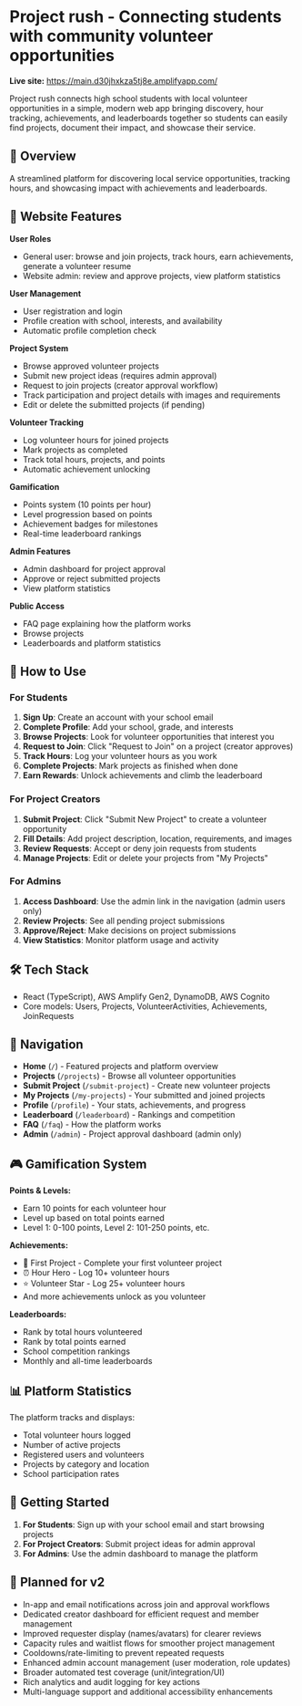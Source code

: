 # Project rush - Connecting students with community volunteer opportunities
**Live site:** https://main.d30jhxkza5tj8e.amplifyapp.com/

Project rush connects high school students with local volunteer opportunities in a simple, modern web app bringing discovery, hour tracking, achievements, and leaderboards together so students can easily find projects, document their impact, and showcase their service.

## 🌟 Overview

A streamlined platform for discovering local service opportunities, tracking hours, and showcasing impact with achievements and leaderboards.

## 🚀 Website Features

**User Roles**
- General user: browse and join projects, track hours, earn achievements, generate a volunteer resume
- Website admin: review and approve projects, view platform statistics

**User Management**
- User registration and login
- Profile creation with school, interests, and availability
- Automatic profile completion check

**Project System**
- Browse approved volunteer projects
- Submit new project ideas (requires admin approval)
- Request to join projects (creator approval workflow)
- Track participation and project details with images and requirements
- Edit or delete the submitted projects (if pending)

**Volunteer Tracking**
- Log volunteer hours for joined projects
- Mark projects as completed
- Track total hours, projects, and points
- Automatic achievement unlocking

**Gamification**
- Points system (10 points per hour)
- Level progression based on points
- Achievement badges for milestones
- Real-time leaderboard rankings

**Admin Features**
- Admin dashboard for project approval
- Approve or reject submitted projects
- View platform statistics


**Public Access**
- FAQ page explaining how the platform works
- Browse projects
- Leaderboards and platform statistics


## 📱 How to Use

### For Students

1. **Sign Up**: Create an account with your school email
2. **Complete Profile**: Add your school, grade, and interests
3. **Browse Projects**: Look for volunteer opportunities that interest you
4. **Request to Join**: Click "Request to Join" on a project (creator approves)
5. **Track Hours**: Log your volunteer hours as you work
6. **Complete Projects**: Mark projects as finished when done
7. **Earn Rewards**: Unlock achievements and climb the leaderboard

### For Project Creators

1. **Submit Project**: Click "Submit New Project" to create a volunteer opportunity
2. **Fill Details**: Add project description, location, requirements, and images
3. **Review Requests**: Accept or deny join requests from students
4. **Manage Projects**: Edit or delete your projects from "My Projects"

### For Admins

1. **Access Dashboard**: Use the admin link in the navigation (admin users only)
2. **Review Projects**: See all pending project submissions
3. **Approve/Reject**: Make decisions on project submissions
4. **View Statistics**: Monitor platform usage and activity

## 🛠️ Tech Stack

- React (TypeScript), AWS Amplify Gen2, DynamoDB, AWS Cognito
- Core models: Users, Projects, VolunteerActivities, Achievements, JoinRequests

## 🔗 Navigation

- **Home** (`/`) - Featured projects and platform overview
- **Projects** (`/projects`) - Browse all volunteer opportunities
- **Submit Project** (`/submit-project`) - Create new volunteer projects
- **My Projects** (`/my-projects`) - Your submitted and joined projects
- **Profile** (`/profile`) - Your stats, achievements, and progress
- **Leaderboard** (`/leaderboard`) - Rankings and competition
- **FAQ** (`/faq`) - How the platform works
- **Admin** (`/admin`) - Project approval dashboard (admin only)

## 🎮 Gamification System

**Points & Levels:**
- Earn 10 points for each volunteer hour
- Level up based on total points earned
- Level 1: 0-100 points, Level 2: 101-250 points, etc.

**Achievements:**
- 🌟 First Project - Complete your first volunteer project
- ⏰ Hour Hero - Log 10+ volunteer hours
- ⭐ Volunteer Star - Log 25+ volunteer hours
- And more achievements unlock as you volunteer

**Leaderboards:**
- Rank by total hours volunteered
- Rank by total points earned
- School competition rankings
- Monthly and all-time leaderboards

## 📊 Platform Statistics

The platform tracks and displays:
- Total volunteer hours logged
- Number of active projects
- Registered users and volunteers
- Projects by category and location
- School participation rates

## 🚀 Getting Started

1. **For Students**: Sign up with your school email and start browsing projects
2. **For Project Creators**: Submit project ideas for admin approval
3. **For Admins**: Use the admin dashboard to manage the platform

## 🔮 Planned for v2

- In-app and email notifications across join and approval workflows
- Dedicated creator dashboard for efficient request and member management
- Improved requester display (names/avatars) for clearer reviews
- Capacity rules and waitlist flows for smoother project management
- Cooldowns/rate-limiting to prevent repeated requests
- Enhanced admin account management (user moderation, role updates)
- Broader automated test coverage (unit/integration/UI)
- Rich analytics and audit logging for key actions
- Multi-language support and additional accessibility enhancements


